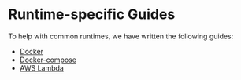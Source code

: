 # Runtime-specific Guides

To help with common runtimes, we have written the following guides:
- [Docker](docker.md)
- [Docker-compose](docker-compose.md)
- [AWS Lambda](lambda.md)